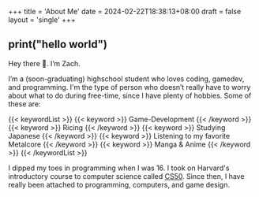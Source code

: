 +++
title = 'About Me'
date = 2024-02-22T18:38:13+08:00
draft = false
layout = 'single'
+++

## print("hello world")
Hey there 👋. I’m Zach. 

I’m a (soon-graduating) highschool student who loves coding, gamedev, and programming. 
I'm the type of person who doesn’t really have to worry about what to do during free-time, since I have plenty of hobbies. Some of these are:

{{< keywordList >}}
{{< keyword >}} Game-Development {{< /keyword >}}
{{< keyword >}} Ricing {{< /keyword >}}
{{< keyword >}} Studying Japanese {{< /keyword >}}
{{< keyword >}} Listening to my favorite Metalcore {{< /keyword >}}
{{< keyword >}} Manga & Anime {{< /keyword >}}
{{< /keywordList >}}

I dipped my toes in programming when I was 16. I took on Harvard's introductory course to computer science called [CS50](https://www.edx.org/learn/computer-science/harvard-university-cs50-s-introduction-to-computer-science?webview=false&campaign=CS50%27s+Introduction+to+Computer+Science&source=edx&product_category=course&placement_url=https%3A%2F%2Fwww.edx.org%2Fcs50).
Since then, I have really been attached to programming, computers, and game design.